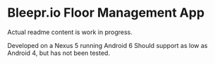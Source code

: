 Bleepr.io Floor Management App
==============================

Actual readme content is work in progress.

Developed on a Nexus 5 running Android 6
Should support as low as Android 4, but has not been tested.